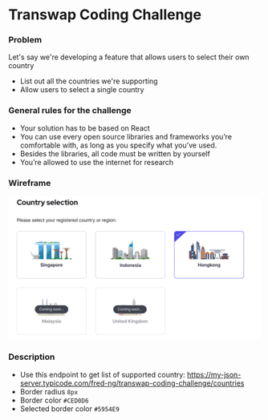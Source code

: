 # Transwap Coding Challenge

### Problem
Let's say we're developing a feature that allows users to select their own country
  - List out all the countries we're supporting 
  - Allow users to select a single country

### General rules for the challenge
- Your solution has to be based on React
- You can use every open source libraries and frameworks you’re comfortable with, as
long as you specify what you’ve used.
- Besides the libraries, all code must be written by yourself
- You’re allowed to use the internet for research
 
### Wireframe

[![N|Solid](https://raw.githubusercontent.com/fred-ng/transwap-coding-challenge/main/assets/images/wireframe.png)](https://raw.githubusercontent.com/fred-ng/transwap-coding-challenge/main/assets/images/wireframe.png)

### Description
- Use this endpoint to get list of supported country: https://my-json-server.typicode.com/fred-ng/transwap-coding-challenge/countries
- Border radius `8px`
- Border color `#CED0D6`
- Selected border color `#5954E9`
